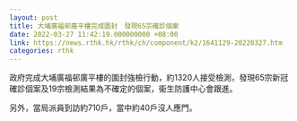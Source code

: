 ```yaml
---
layout: post
title: 大埔廣福邨廣平樓完成圍封　發現65宗確診個案
date: 2022-03-27 11:42:19.000000000 +08:00
link: https://news.rthk.hk/rthk/ch/component/k2/1641129-20220327.htm
categories: rthk
---
```


政府完成大埔廣福邨廣平樓的圍封強檢行動，約1320人接受檢測，發現65宗新冠確診個案及19宗檢測結果為不確定的個案，衞生防護中心會跟進。

另外，當局派員到訪約710戶，當中約40戶沒人應門。
